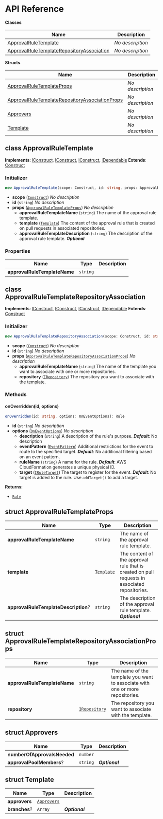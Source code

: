 # API Reference

**Classes**

Name|Description
----|-----------
[ApprovalRuleTemplate](#cloudcomponents-cdk-pull-request-approval-rule-approvalruletemplate)|*No description*
[ApprovalRuleTemplateRepositoryAssociation](#cloudcomponents-cdk-pull-request-approval-rule-approvalruletemplaterepositoryassociation)|*No description*


**Structs**

Name|Description
----|-----------
[ApprovalRuleTemplateProps](#cloudcomponents-cdk-pull-request-approval-rule-approvalruletemplateprops)|*No description*
[ApprovalRuleTemplateRepositoryAssociationProps](#cloudcomponents-cdk-pull-request-approval-rule-approvalruletemplaterepositoryassociationprops)|*No description*
[Approvers](#cloudcomponents-cdk-pull-request-approval-rule-approvers)|*No description*
[Template](#cloudcomponents-cdk-pull-request-approval-rule-template)|*No description*



## class ApprovalRuleTemplate  <a id="cloudcomponents-cdk-pull-request-approval-rule-approvalruletemplate"></a>



__Implements__: [IConstruct](#constructs-iconstruct), [IConstruct](#aws-cdk-core-iconstruct), [IConstruct](#constructs-iconstruct), [IDependable](#aws-cdk-core-idependable)
__Extends__: [Construct](#aws-cdk-core-construct)

### Initializer




```ts
new ApprovalRuleTemplate(scope: Construct, id: string, props: ApprovalRuleTemplateProps)
```

* **scope** (<code>[Construct](#aws-cdk-core-construct)</code>)  *No description*
* **id** (<code>string</code>)  *No description*
* **props** (<code>[ApprovalRuleTemplateProps](#cloudcomponents-cdk-pull-request-approval-rule-approvalruletemplateprops)</code>)  *No description*
  * **approvalRuleTemplateName** (<code>string</code>)  The name of the approval rule template. 
  * **template** (<code>[Template](#cloudcomponents-cdk-pull-request-approval-rule-template)</code>)  The content of the approval rule that is created on pull requests in associated repositories. 
  * **approvalRuleTemplateDescription** (<code>string</code>)  The description of the approval rule template. __*Optional*__



### Properties


Name | Type | Description 
-----|------|-------------
**approvalRuleTemplateName** | <code>string</code> | <span></span>



## class ApprovalRuleTemplateRepositoryAssociation  <a id="cloudcomponents-cdk-pull-request-approval-rule-approvalruletemplaterepositoryassociation"></a>



__Implements__: [IConstruct](#constructs-iconstruct), [IConstruct](#aws-cdk-core-iconstruct), [IConstruct](#constructs-iconstruct), [IDependable](#aws-cdk-core-idependable)
__Extends__: [Construct](#aws-cdk-core-construct)

### Initializer




```ts
new ApprovalRuleTemplateRepositoryAssociation(scope: Construct, id: string, props: ApprovalRuleTemplateRepositoryAssociationProps)
```

* **scope** (<code>[Construct](#aws-cdk-core-construct)</code>)  *No description*
* **id** (<code>string</code>)  *No description*
* **props** (<code>[ApprovalRuleTemplateRepositoryAssociationProps](#cloudcomponents-cdk-pull-request-approval-rule-approvalruletemplaterepositoryassociationprops)</code>)  *No description*
  * **approvalRuleTemplateName** (<code>string</code>)  The name of the template you want to associate with one or more repositories. 
  * **repository** (<code>[IRepository](#aws-cdk-aws-codecommit-irepository)</code>)  The repository you want to associate with the template. 


### Methods


#### onOverridden(id, options) <a id="cloudcomponents-cdk-pull-request-approval-rule-approvalruletemplaterepositoryassociation-onoverridden"></a>



```ts
onOverridden(id: string, options: OnEventOptions): Rule
```

* **id** (<code>string</code>)  *No description*
* **options** (<code>[OnEventOptions](#aws-cdk-aws-events-oneventoptions)</code>)  *No description*
  * **description** (<code>string</code>)  A description of the rule's purpose. __*Default*__: No description
  * **eventPattern** (<code>[EventPattern](#aws-cdk-aws-events-eventpattern)</code>)  Additional restrictions for the event to route to the specified target. __*Default*__: No additional filtering based on an event pattern.
  * **ruleName** (<code>string</code>)  A name for the rule. __*Default*__: AWS CloudFormation generates a unique physical ID.
  * **target** (<code>[IRuleTarget](#aws-cdk-aws-events-iruletarget)</code>)  The target to register for the event. __*Default*__: No target is added to the rule. Use `addTarget()` to add a target.

__Returns__:
* <code>[Rule](#aws-cdk-aws-events-rule)</code>



## struct ApprovalRuleTemplateProps  <a id="cloudcomponents-cdk-pull-request-approval-rule-approvalruletemplateprops"></a>






Name | Type | Description 
-----|------|-------------
**approvalRuleTemplateName** | <code>string</code> | The name of the approval rule template.
**template** | <code>[Template](#cloudcomponents-cdk-pull-request-approval-rule-template)</code> | The content of the approval rule that is created on pull requests in associated repositories.
**approvalRuleTemplateDescription**? | <code>string</code> | The description of the approval rule template.<br/>__*Optional*__



## struct ApprovalRuleTemplateRepositoryAssociationProps  <a id="cloudcomponents-cdk-pull-request-approval-rule-approvalruletemplaterepositoryassociationprops"></a>






Name | Type | Description 
-----|------|-------------
**approvalRuleTemplateName** | <code>string</code> | The name of the template you want to associate with one or more repositories.
**repository** | <code>[IRepository](#aws-cdk-aws-codecommit-irepository)</code> | The repository you want to associate with the template.



## struct Approvers  <a id="cloudcomponents-cdk-pull-request-approval-rule-approvers"></a>






Name | Type | Description 
-----|------|-------------
**numberOfApprovalsNeeded** | <code>number</code> | <span></span>
**approvalPoolMembers**? | <code>string</code> | __*Optional*__



## struct Template  <a id="cloudcomponents-cdk-pull-request-approval-rule-template"></a>






Name | Type | Description 
-----|------|-------------
**approvers** | <code>[Approvers](#cloudcomponents-cdk-pull-request-approval-rule-approvers)</code> | <span></span>
**branches**? | <code>Array<string></code> | __*Optional*__



